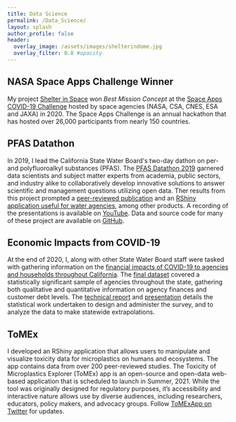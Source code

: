 ```yaml
---
title: Data Science
permalink: /Data_Science/
layout: splash
author_profile: false
header:
  overlay_image: /assets/images/shelterindome.jpg
  overlay_filter: 0.8 #opacity
---
```


## NASA Space Apps Challenge Winner

My project [Shelter in Space](https://shelterinspace.app/) won *Best Mission Concept* at the [Space Apps COVID-19 Challenge](https://covid19.spaceappschallenge.org/awards) hosted by space agencies (NASA, CSA, CNES, ESA and JAXA) in 2020. The Space Apps Challenge is an annual hackathon that has hosted over 26,000 participants from nearly 150 countries.

## PFAS Datathon

In 2019, I lead the California State Water Board's two-day dathon on per- and polyfluoroalkyl substances (PFAS). The [PFAS Datathon 2019](https://www.waterboards.ca.gov/pfas/pfas_datathon.html) garnered data scientists and subject matter experts from academia, public sectors, and industry alike to collaboratively develop innovative solutions to answer scientific and management questions utilizing open data. Ther results from this project prompted a [peer-reviewed publication](https://eartharxiv.org/repository/view/1740/) and an [RShiny application useful for water agencies](https://meldataaa.shinyapps.io/PFAS_Analysis_and_Intervention/), among other products. A recording of the presentations is available on [YouTube](https://youtube.com/embed/6G0hm_US5k4?t=14455). Data and source code for many of these project are available on [GitHub](https://github.com/CAWaterBoardDataCenter).

## Economic Impacts from COVID-19 

At the end of 2020, I, along with other State Water Board staff were tasked with gathering information on the [financial impacts of COVID-19 to agencies and households throughout California](https://www.waterboards.ca.gov/drinking_water/certlic/drinkingwater/covid-19watersystemsurvey.html). The [final dataset](https://www.waterboards.ca.gov/drinking_water/programs/documents/ddwem/covid_financial_survey_data.xlsx) covered a statistically significant sample of agencies throughout the state, gathering both qualitative and quantitative information on agency finances and customer debt levels. The [technical report](https://www.waterboards.ca.gov/drinking_water/programs/documents/ddwem/covid_financial_survey_report.pdf) and [presentation](https://www.researchgate.net/publication/351103438_Designing_and_Administrating_the_COVID-19_Financial_Impacts_Survey) details the statistical work undertaken to design and administer the survey, and to analyze the data to make statewide extrapolations.

## ToMEx
I developed an RShiny application that allows users to manipulate and visualize toxicity data for microplastics on humans and ecosystems. The app contains data from over 200 peer-reviewed studies. The Toxicity of Microplastics Explorer (ToMEx) app is an open-source and open-data web-based application that is scheduled to launch in Summer, 2021. While the tool was originally designed for regulatory purposes, it’s accessibility and interactive nature allows use by diverse audiences, including researchers, educators, policy makers, and advocacy groups. Follow [ToMExApp on Twitter](https://twitter.com/ToMExApp) for updates.
